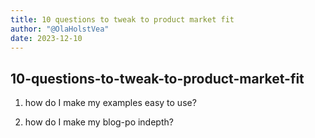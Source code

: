 ```yaml
---
title: 10 questions to tweak to product market fit
author: "@OlaHolstVea"
date: 2023-12-10
---
```


## 10-questions-to-tweak-to-product-market-fit

1. how do I make my examples easy to use?

2. how do I make my blog-po indepth?
